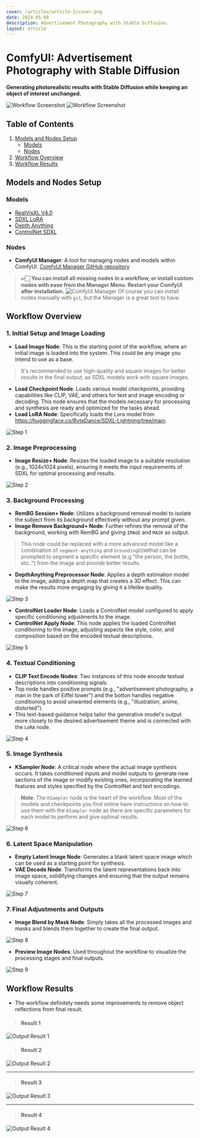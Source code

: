 ```yaml
---
cover: /articles/article-2/cover.png
date: 2024-05-08
description: Advertisement Photography with Stable Diffusion.
layout: article
---
```

# ComfyUI: Advertisement Photography with Stable Diffusion

**Generating photorealistic results with Stable Diffusion while keeping an object of interest unchanged.**

![Workflow Screenshot](/articles/article-2/cover.png)
![Workflow Screenshot](/articles/article-2/workflow1.png)

## Table of Contents

1. [Models and Nodes Setup](#models-and-nodes-setup)
   - [Models](#models)
   - [Nodes](#nodes)
2. [Workflow Overview](#workflow-overview)
3. [Workflow Results](#workflow-results)

## Models and Nodes Setup

### Models

- [RealVisXL V4.0](https://civitai.com/models/139562/realvisxl-v40)
- [SDXL LoRA](https://huggingface.co/ByteDance/SDXL-Lightning/tree/main)
- [Depth Anything](https://huggingface.co/LiheYoung/depth_anything_vitl14)
- [ControlNet SDXL](https://huggingface.co/lllyasviel/sd_control_collection/tree/main)

### Nodes

- **ComfyUI Manager**: A tool for managing nodes and models within ComfyUI. [ComfyUI Manager GitHub repository](https://github.com/ltdrdata/ComfyUI-Manager)

> **👉🏻 You can install all missing nodes in a workflow, or install custom nodes with ease from the Manager Menu. Restart your ComfyUI after installation.**
> ![ComfyUI Manager](/articles/article-1/comfyui-manager.png)
> Of course you can install nodes manually with `git`, but the Manager is a great tool to have.

## Workflow Overview

### 1. Initial Setup and Image Loading

- **Load Image Node**: This is the starting point of the workflow, where an initial image is loaded into the system. This could be any image you intend to use as a base.

> It's recommended to use high-quality and square images for better results in the final output, as SDXL models work with square images.

- **Load Checkpoint Node**: Loads various model checkpoints, providing capabilities like CLIP, VAE, and others for text and image encoding or decoding. This node ensures that the models necessary for processing and synthesis are ready and optimized for the tasks ahead.
- **Load LoRA Node**: Specifically loads the Lora model from https://huggingface.co/ByteDance/SDXL-Lightning/tree/main.

![Step 1](/articles/article-2/step1.png)

### 2. Image Preprocessing

- **Image Resize+ Node**: Resizes the loaded image to a suitable resolution (e.g., 1024x1024 pixels), ensuring it meets the input requirements of SDXL for optimal processing and results.

![Step 2](/articles/article-2/step2.png)

### 3. Background Processing

- **RemBG Session+ Node**: Utilizes a background removal model to isolate the subject from its background effectively without any prompt given.
- **Image Remove Background+ Node**: Further refines the removal of the background, working with RemBG and giving `IMAGE` and `MASK` as output.

> This node could be replaced with a more advanced model like a combination of `segment-anything` and `GroundingDINO`that can be prompted to segment a specific element (e.g "the person, the bottle, etc..") from the image and provide better results.

- **DepthAnything Preprocessor Node**: Applies a depth estimation model to the image, adding a depth map that creates a 3D effect. This can make the results more engaging by giving it a lifelike quality.

![Step 3](/articles/article-2/step3.png)

- **ControlNet Loader Node**: Loads a ControlNet model configured to apply specific conditioning adjustments to the image.
- **ControlNet Apply Node**: This node applies the loaded ControlNet conditioning to the image, adjusting aspects like style, color, and composition based on the encoded textual descriptions.

![Step 5](/articles/article-2/step5.png)

### 4. Textual Conditioning

- **CLIP Text Encode Nodes**: Two instances of this node encode textual descriptions into conditioning signals.
- Top node handles positive prompts (e.g., "advertisement photography, a man in the park of Eiffel tower") and the botton handles negative conditioning to avoid unwanted elements (e.g., "illustration, anime, distorted").
- This text-based guidance helps tailor the generative model's output more closely to the desired advertisement theme and is connected with the `LoRA` node.

![Step 4](/articles/article-2/step4.png)

### 5. Image Synthesis

- **KSampler Node**: A critical node where the actual image synthesis occurs. It takes conditioned inputs and model outputs to generate new sections of the image or modify existing ones, incorporating the learned features and styles specified by the ControlNet and text encodings.

> **Note**: The `KSampler` node is the heart of the workflow. Most of the models and checkpoints you find online have instructions on how to use them with the `KSampler` node as there are specific parameters for each model to perform and give optimal results.

![Step 6](/articles/article-2/step6.png)

### 6. Latent Space Manipulation

- **Empty Latent Image Node**: Generates a blank latent space image which can be used as a starting point for synthesis.
- **VAE Decode Node**: Transforms the latent representations back into image space, solidifying changes and ensuring that the output remains visually coherent.

![Step 7](/articles/article-2/step7.png)

### 7. Final Adjustments and Outputs

- **Image Blend by Mask Node**: Simply takes all the processed images and masks and blends them together to create the final output.

![Step 8](/articles/article-2/step8.png)

- **Preview Image Nodes**: Used throughout the workflow to visualize the processing stages and final outputs.

![Step 9](/articles/article-2/step9.png)

## Workflow Results

- The workflow definitely needs some improvements to remove object reflections from final result.

> #### Result 1

![Output Result 1](/articles/article-2/output11.png)

> #### Result 2

![Output Result 2](/articles/article-2/output2.png)

---

> #### Result 3

![Output Result 3](/articles/article-2/output3.png)

---

> #### Result 4

![Output Result 4](/articles/article-2/output4.png)

